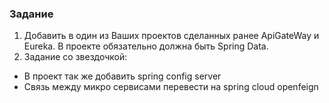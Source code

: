 ### Задание
1. Добавить в один из Ваших проектов сделанных ранее ApiGateWay и Eureka. В проекте обязательно должна быть Spring Data.
2. Задание со звездочкой:
 - В проект так же добавить spring config server
 - Связь между микро  сервисами перевести на spring cloud openfeign